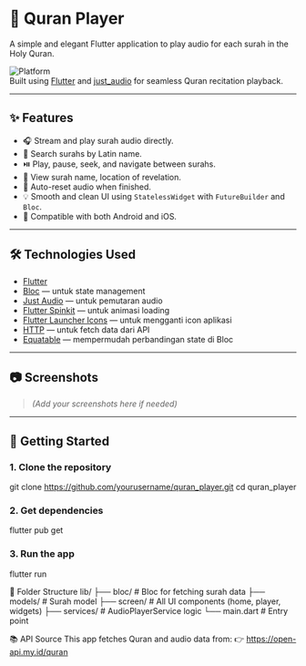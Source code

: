 # 📖 Quran Player

A simple and elegant Flutter application to play audio for each surah in the Holy Quran.

![Platform](https://img.shields.io/badge/Flutter-3.x-blue)  
Built using [Flutter](https://flutter.dev) and [just_audio](https://pub.dev/packages/just_audio) for seamless Quran recitation playback.

---

## ✨ Features

- 🎧 Stream and play surah audio directly.
- 🔎 Search surahs by Latin name.
- ⏯️ Play, pause, seek, and navigate between surahs.
- 📜 View surah name, location of revelation.
- 🔁 Auto-reset audio when finished.
- 💡 Smooth and clean UI using `StatelessWidget` with `FutureBuilder` and `Bloc`.
- 📱 Compatible with both Android and iOS.

---

## 🛠️ Technologies Used

- [Flutter](https://flutter.dev/)
- [Bloc](https://pub.dev/packages/flutter_bloc) — untuk state management
- [Just Audio](https://pub.dev/packages/just_audio) — untuk pemutaran audio
- [Flutter Spinkit](https://pub.dev/packages/flutter_spinkit) — untuk animasi loading
- [Flutter Launcher Icons](https://pub.dev/packages/flutter_launcher_icons) — untuk mengganti icon aplikasi
- [HTTP](https://pub.dev/packages/http) — untuk fetch data dari API
- [Equatable](https://pub.dev/packages/equatable) — mempermudah perbandingan state di Bloc

---

## 📷 Screenshots

> *(Add your screenshots here if needed)*

---

## 🚀 Getting Started

### 1. Clone the repository
git clone https://github.com/yourusername/quran_player.git
cd quran_player

### 2. Get dependencies
flutter pub get

### 3. Run the app
flutter run


📁 Folder Structure
lib/
├── bloc/                 # Bloc for fetching surah data
├── models/               # Surah model
├── screen/               # All UI components (home, player, widgets)
├── services/             # AudioPlayerService logic
└── main.dart             # Entry point


📚 API Source
This app fetches Quran and audio data from:
👉 https://open-api.my.id/quran